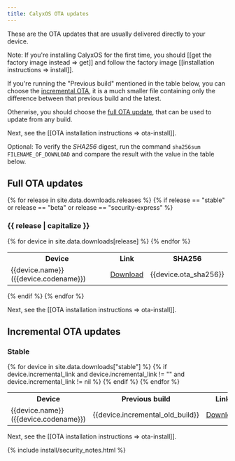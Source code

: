```yaml
---
title: CalyxOS OTA updates
---
```


These are the OTA updates that are usually delivered directly to your device.

<div class="alert alert-info" markdown="0">
Note: If you're installing CalyxOS for the first time, you should [[get the factory image instead => get]] and follow the factory image [[installation instructions => install]].
</div>

If you're running the "Previous build" mentioned in the table below, you can choose the [incremental OTA](#incremental-ota-updates), it is a much smaller file containing only the difference between that previous build and the latest.

Otherwise, you should choose the [full OTA update](#full-ota-updates), that can be used to update from any build.

Next, see the [[OTA installation instructions => ota-install]].

Optional: To verify the *SHA256* digest, run the command `sha256sum FILENAME_OF_DOWNLOAD` and compare the result with the value in the table below.

## Full OTA updates

{% for release in site.data.downloads.releases %}
{% if release == "stable" or release == "beta" or release == "security-express" %}
<h3 class="mt-3">{{ release | capitalize }}</h3>
<table class="table table-striped download">
  <tr><th>Device</th><th>Link</th><th>SHA256</th></tr>
{% for device in site.data.downloads[release] %}
  <tr>
    <td>{{device.name}} ({{device.codename}})</td>
    <td><a href="{{device.ota_link}}">Download</a></td>
    <td class="hash">{{device.ota_sha256}}</td>
  </tr>
{% endfor %}
</table>
{% endif %}
{% endfor %}

Next, see the [[OTA installation instructions => ota-install]].

## Incremental OTA updates

<h3 class="mt-3">Stable</h3>
<table class="table table-striped download">
  <tr><th>Device</th><th>Previous build</th><th>Link</th><th>SHA256</th></tr>
{% for device in site.data.downloads["stable"] %}
{% if device.incremental_link and device.incremental_link != "" and device.incremental_link != nil %}
  <tr>
    <td>{{device.name}} ({{device.codename}})</td>
    <td>{{device.incremental_old_build}}</td>
    <td><a href="{{device.incremental_link}}">Download</a></td>
    <td class="hash">{{device.incremental_sha256}}</td>
  </tr>
{% endif %}
{% endfor %}
</table>

Next, see the [[OTA installation instructions => ota-install]].

{% include install/security_notes.html %}
